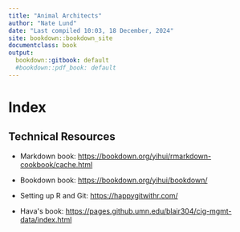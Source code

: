 ```yaml
---
title: "Animal Architects"
author: "Nate Lund"
date: "Last compiled 10:03, 18 December, 2024"
site: bookdown::bookdown_site
documentclass: book
output:
  bookdown::gitbook: default
  #bookdown::pdf_book: default
---
```


# Index

## Technical Resources

-   Markdown book: <https://bookdown.org/yihui/rmarkdown-cookbook/cache.html>

-   Bookdown book: <https://bookdown.org/yihui/bookdown/>

-   Setting up R and Git: <https://happygitwithr.com/>

-   Hava's book: <https://pages.github.umn.edu/blair304/cig-mgmt-data/index.html>
